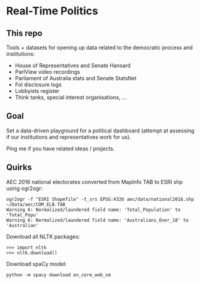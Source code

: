 # Real-Time Politics

## This repo
Tools + datasets for opening up data related to the democratic process and institutions:
- House of Representatives and Senate Hansard
- ParlView video recordings
- Parliament of Australia stats and Senate StatsNet
- FoI disclosure logs
- Lobbyists register
- Think tanks, special interest organisations, ...

## Goal
Set a data-driven playground for a political dashboard (attempt at assessing if our institutions and representatives work for us).

Ping me if you have related ideas / projects.



## Quirks

AEC 2016 national electorates converted from MapInfo TAB to ESRI shp using ogr2ogr:

```
ogr2ogr -f "ESRI Shapefile" -t_srs EPSG:4326 aec/data/national2016.shp ~/Data/aec/COM_ELB.TAB 
Warning 6: Normalized/laundered field name: 'Total_Population' to 'Total_Popu'
Warning 6: Normalized/laundered field name: 'Australians_Over_18' to 'Australian'
```


Download all NLTK packages:

```
>>> import nltk
>>> nltk.download()
```

Download spaCy model:

```
python -m spacy download en_core_web_sm
```